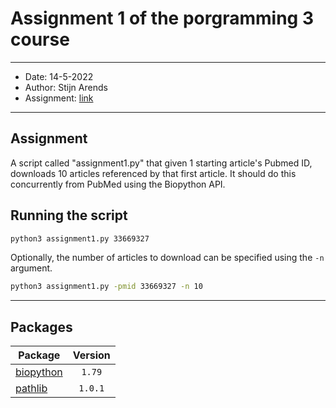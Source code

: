 # Assignment 1 of the porgramming 3 course
* * *

* Date: 14-5-2022
* Author: Stijn Arends
* Assignment: [link](https://bioinf.nl/~martijn/master/programming3/assignment1.html)

* * *
## Assignment

A script called "assignment1.py" that given 1 starting article's Pubmed ID, downloads 10 articles referenced by that first article. 
It should do this concurrently from PubMed using the Biopython API.

## Running the script

```bash
python3 assignment1.py 33669327
```

Optionally, the number of articles to download can be specified using the `-n` argument.
```bash
python3 assignment1.py -pmid 33669327 -n 10
```

* * *
## Packages

| Package                                                           | Version        |
| ----------------------------------------------------------------- | :------------: |
| [biopython](https://biopython.org/)                               | `1.79`         |
| [pathlib](https://pathlib.readthedocs.io/en/0.5/l)                | `1.0.1`        |
